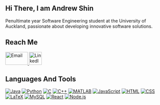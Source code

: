 ## Hi There, I am Andrew Shin

Penultimate year Software Engineering student at the University of Auckland, passionate about developing innovative software solutions.

## Reach Me
<a href="mailto:hyungkenine2003@gmail.com">
  <img src="https://github.com/shyke0611/shyke0611/assets/126353075/4f3c51c3-195c-4eea-99fd-362bdaaba626" alt="Email" width="70" height="40">
</a>
<a href="https://www.linkedin.com/in/your-profile">
  <img src="https://github.com/shyke0611/shyke0611/assets/126353075/2695b635-4205-4494-a752-46880eb2d7ff" alt="LinkedIn" width="40" height="40">
</a>

## Languages And Tools

[![Java][Java]][Java-url]
[![Python][Python]][Python-url]
[![C][C]][C-url]
[![C++][Cpp]][Cpp-url]
[![MATLAB][MATLAB]][MATLAB-url]
[![JavaScript][JavaScript]][JavaScript-url]
[![HTML][HTML]][HTML-url]
[![CSS][CSS]][CSS-url]
[![LaTeX][LaTeX]][LaTeX-url]
[![MySQL][MySQL]][MySQL-url]
[![React][React]][React-url]
[![Node.js][Node.js]][Node.js-url]

[Java]: https://img.shields.io/badge/Java-ED8B00?style=for-the-badge&logo=java&logoColor=white
[Java-url]: https://www.java.com/
[Python]: https://img.shields.io/badge/Python-3776AB?style=for-the-badge&logo=python&logoColor=white
[Python-url]: https://www.python.org/
[C]: https://img.shields.io/badge/C-00599C?style=for-the-badge&logo=c&logoColor=white
[C-url]: https://en.wikipedia.org/wiki/C_(programming_language)
[Cpp]: https://img.shields.io/badge/C++-00599C?style=for-the-badge&logo=c%2B%2B&logoColor=white
[Cpp-url]: https://isocpp.org/
[MATLAB]: https://img.shields.io/badge/MATLAB-0076A8?style=for-the-badge&logo=mathworks&logoColor=white
[MATLAB-url]: https://www.mathworks.com/products/matlab.html
[JavaScript]: https://img.shields.io/badge/JavaScript-F7DF1E?style=for-the-badge&logo=javascript&logoColor=black
[JavaScript-url]: https://www.javascript.com/
[HTML]: https://img.shields.io/badge/HTML5-E34F26?style=for-the-badge&logo=html5&logoColor=white
[HTML-url]: https://developer.mozilla.org/en-US/docs/Web/HTML
[CSS]: https://img.shields.io/badge/CSS3-1572B6?style=for-the-badge&logo=css3&logoColor=white
[CSS-url]: https://developer.mozilla.org/en-US/docs/Web/CSS
[LaTeX]: https://img.shields.io/badge/LaTeX-008080?style=for-the-badge&logo=latex&logoColor=white
[LaTeX-url]: https://www.latex-project.org/
[MySQL]: https://img.shields.io/badge/MySQL-4479A1?style=for-the-badge&logo=mysql&logoColor=white
[MySQL-url]: https://www.mysql.com/
[React]: https://img.shields.io/badge/React-20232A?style=for-the-badge&logo=react&logoColor=61DAFB
[React-url]: https://reactjs.org/
[Node.js]: https://img.shields.io/badge/Node.js-339933?style=for-the-badge&logo=nodedotjs&logoColor=white
[Node.js-url]: https://nodejs.org/

<!--
**shyke0611/shyke0611** is a ✨ _special_ ✨ repository because its `README.md` (this file) appears on your GitHub profile.

Here are some ideas to get you started:

- 🔭 I’m currently working on ...
- 🌱 I’m currently learning ...
- 👯 I’m looking to collaborate on ...
- 🤔 I’m looking for help with ...
- 💬 Ask me about ...
- 📫 How to reach me: ...
- 😄 Pronouns: ...
- ⚡ Fun fact: ...
-->
